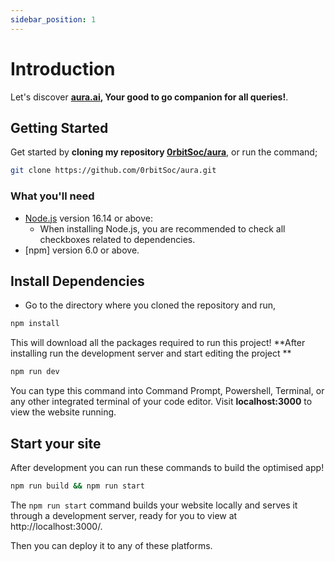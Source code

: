 ```yaml
---
sidebar_position: 1
---
```


# Introduction

Let's discover **[aura.ai](https://aura.ai), Your good to go companion for all queries!**.

## Getting Started

Get started by **cloning my repository [0rbitSoc/aura](https://github.com/0rbitSoc/aura)**, or run the command;

```bash
git clone https://github.com/0rbitSoc/aura.git
```

### What you'll need

- [Node.js](https://nodejs.org/en/download/) version 16.14 or above:
  - When installing Node.js, you are recommended to check all checkboxes related to dependencies.
- [npm] version 6.0 or above.

## Install Dependencies

- Go to the directory where you cloned the repository and run,

```bash
npm install
```

This will download all the packages required to run this project!
**After installing run the development server and start editing the project **

```bash
npm run dev
```

You can type this command into Command Prompt, Powershell, Terminal, or any other integrated terminal of your code editor.
Visit **localhost:3000** to view the website running.

## Start your site

After development you can run these commands to build the optimised app!

```bash
npm run build && npm run start
```


The `npm run start` command builds your website locally and serves it through a development server, ready for you to view at http://localhost:3000/.

Then you can deploy it to any of these platforms.
